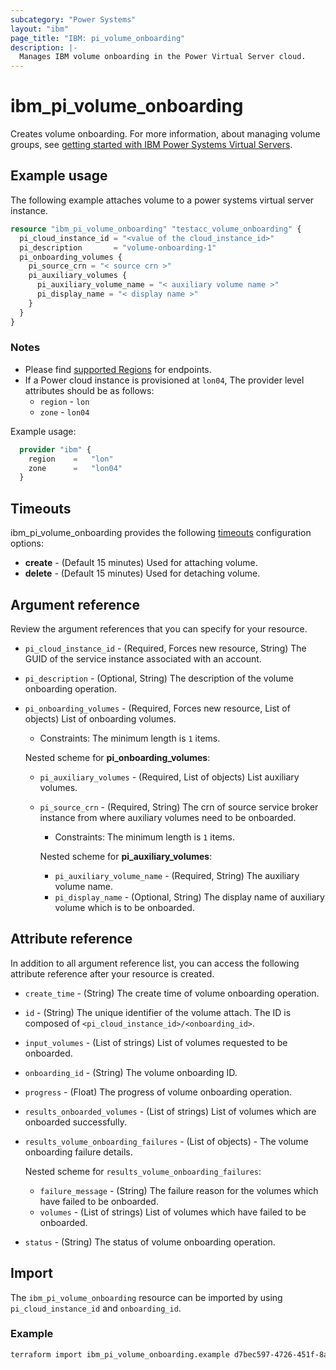 ```yaml
---
subcategory: "Power Systems"
layout: "ibm"
page_title: "IBM: pi_volume_onboarding"
description: |-
  Manages IBM volume onboarding in the Power Virtual Server cloud.
---
```


# ibm_pi_volume_onboarding

Creates volume onboarding. For more information, about managing volume groups, see [getting started with IBM Power Systems Virtual Servers](https://cloud.ibm.com/docs/power-iaas?topic=power-iaas-getting-started).

## Example usage

The following example attaches volume to a power systems virtual server instance.

```terraform
resource "ibm_pi_volume_onboarding" "testacc_volume_onboarding" {
  pi_cloud_instance_id = "<value of the cloud_instance_id>"
  pi_description       = "volume-onboarding-1"
  pi_onboarding_volumes {
    pi_source_crn = "< source crn >"
    pi_auxiliary_volumes {
      pi_auxiliary_volume_name = "< auxiliary volume name >"
      pi_display_name = "< display name >"
    }
  }
}
```

### Notes

- Please find [supported Regions](https://cloud.ibm.com/apidocs/power-cloud#endpoint) for endpoints.
- If a Power cloud instance is provisioned at `lon04`, The provider level attributes should be as follows:
  - `region` - `lon`
  - `zone` - `lon04`

Example usage:
  
  ```terraform
    provider "ibm" {
      region    =   "lon"
      zone      =   "lon04"
    }
  ```
  
## Timeouts

ibm_pi_volume_onboarding provides the following [timeouts](https://www.terraform.io/docs/language/resources/syntax.html) configuration options:

- **create** - (Default 15 minutes) Used for attaching volume.
- **delete** - (Default 15 minutes) Used for detaching volume.

## Argument reference

Review the argument references that you can specify for your resource.

- `pi_cloud_instance_id` - (Required, Forces new resource, String) The GUID of the service instance associated with an account.
- `pi_description` - (Optional, String) The description of the volume onboarding operation.
- `pi_onboarding_volumes` - (Required, Forces new resource, List of objects) List of onboarding volumes.
  - Constraints: The minimum length is `1` items.

  Nested scheme for **pi_onboarding_volumes**:
  - `pi_auxiliary_volumes` - (Required, List of objects) List auxiliary volumes.
  - `pi_source_crn` - (Required, String) The crn of source service broker instance from where auxiliary volumes need to be onboarded.
    - Constraints: The minimum length is `1` items.

    Nested scheme for **pi_auxiliary_volumes**:
    - `pi_auxiliary_volume_name` - (Required, String) The auxiliary volume name.
    - `pi_display_name` - (Optional, String) The display name of auxiliary volume which is to be onboarded.

## Attribute reference

In addition to all argument reference list, you can access the following attribute reference after your resource is created.

- `create_time` - (String) The create time of volume onboarding operation.
- `id` - (String) The unique identifier of the volume attach. The ID is composed of `<pi_cloud_instance_id>/<onboarding_id>`.
- `input_volumes` - (List of strings) List of volumes requested to be onboarded.
- `onboarding_id` - (String) The volume onboarding ID.
- `progress` - (Float) The progress of volume onboarding operation.
- `results_onboarded_volumes` - (List of strings) List of volumes which are onboarded successfully.
- `results_volume_onboarding_failures` - (List of objects) - The volume onboarding failure details.

  Nested scheme for `results_volume_onboarding_failures`:
  - `failure_message` - (String) The failure reason for the volumes which have failed to be onboarded.
  - `volumes` - (List of strings) List of volumes which have failed to be onboarded.
- `status` - (String) The status of volume onboarding operation.

## Import

The `ibm_pi_volume_onboarding` resource can be imported by using `pi_cloud_instance_id` and `onboarding_id`.

### Example

```bash
terraform import ibm_pi_volume_onboarding.example d7bec597-4726-451f-8a63-e62e6f19c32c/49fba6c9-23f8-40bc-9899-aca322ee7d5b
```
